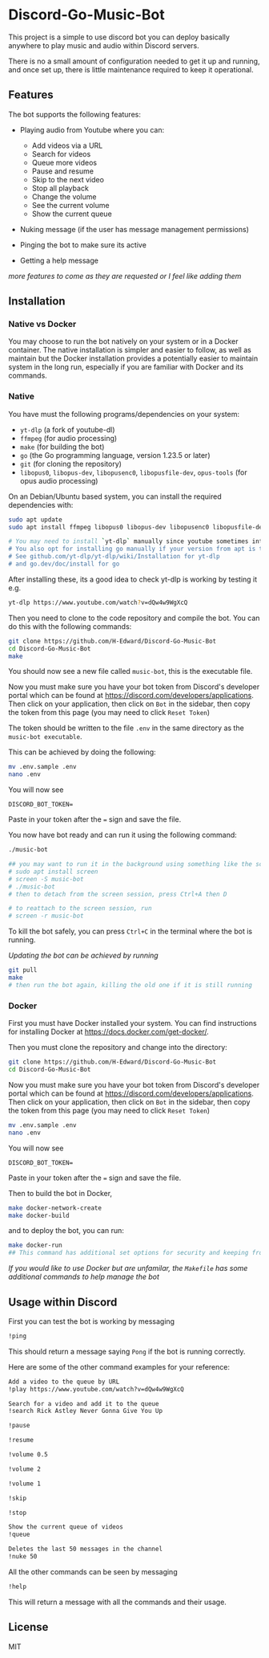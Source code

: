 # Discord-Go-Music-Bot

This project is a simple to use discord bot you can deploy basically anywhere to play music and audio within Discord servers.

There is no a small amount of configuration needed to get it up and running, and once set up, there is little maintenance required to keep it operational.

## Features

The bot supports the following features:

- Playing audio from Youtube where you can:
  - Add videos via a URL
  - Search for videos
  - Queue more videos
  - Pause and resume
  - Skip to the next video
  - Stop all playback
  - Change the volume
  - See the current volume
  - Show the current queue

- Nuking message (if the user has message management permissions)

- Pinging the bot to make sure its active

- Getting a help message

_more features to come as they are requested or I feel like adding them_

## Installation

### Native vs Docker

You may choose to run the bot natively on your system or in a Docker container. The native installation is simpler and easier to follow, as well as maintain but the Docker installation provides a potentially easier to maintain system in the long run, especially if you are familiar with Docker and its commands.

### Native

You have must the following programs/dependencies on your system:

- `yt-dlp` (a fork of youtube-dl)
- `ffmpeg` (for audio processing)
- `make` (for building the bot)
- `go` (the Go programming language, version 1.23.5 or later)
- `git` (for cloning the repository)
- `libopus0`, `libopus-dev`, `libopusenc0`, `libopusfile-dev`, `opus-tools` (for opus audio processing)

On an Debian/Ubuntu based system, you can install the required dependencies with:

```bash
sudo apt update
sudo apt install ffmpeg libopus0 libopus-dev libopusenc0 libopusfile-dev opus-tools golang make yt-dlp git`

# You may need to install `yt-dlp` manually since youtube sometimes interfers with yt-dlp's video download process.
# You also opt for installing go manually if your version from apt is too old.
# See github.com/yt-dlp/yt-dlp/wiki/Installation for yt-dlp
# and go.dev/doc/install for go
```

After installing these, its a good idea to check yt-dlp is working by testing it e.g.

```bash
yt-dlp https://www.youtube.com/watch?v=dQw4w9WgXcQ
```

Then you need to clone to the code repository and compile the bot. You can do this with the following commands:

```bash
git clone https://github.com/H-Edward/Discord-Go-Music-Bot
cd Discord-Go-Music-Bot
make
```

You should now see a new file called `music-bot`, this is the executable file.

Now you must make sure you have your bot token from Discord's developer portal
which can be found at https://discord.com/developers/applications. Then click on your application, then click on `Bot` in the sidebar, then copy the token from this page (you may need to click `Reset Token`)

The token should be written to the file `.env` in the same directory as the `music-bot executable`.

This can be achieved by doing the following:

```bash
mv .env.sample .env 
nano .env
```

You will now see

`DISCORD_BOT_TOKEN=`

Paste in your token after the `=` sign and save the file.

You now have bot ready and can run it using the following command:

```bash
./music-bot

## you may want to run it in the background using something like the screen command so the bot doesn't stop when you close the terminal
# sudo apt install screen
# screen -S music-bot
# ./music-bot
# then to detach from the screen session, press Ctrl+A then D

# to reattach to the screen session, run
# screen -r music-bot
```

To kill the bot safely, you can press `Ctrl+C` in the terminal where the bot is running.

*Updating the bot can be achieved by running*

```bash
git pull
make
# then run the bot again, killing the old one if it is still running
```


### Docker

First you must have Docker installed your system. You can find instructions for installing Docker at https://docs.docker.com/get-docker/.

Then you must clone the repository and change into the directory:

```bash
git clone https://github.com/H-Edward/Discord-Go-Music-Bot
cd Discord-Go-Music-Bot
```

Now you must make sure you have your bot token from Discord's developer portal
which can be found at https://discord.com/developers/applications. Then click on your application, then click on `Bot` in the sidebar, then copy the token from this page (you may need to click `Reset Token`)

```bash
mv .env.sample .env 
nano .env
```

You will now see

`DISCORD_BOT_TOKEN=`

Paste in your token after the `=` sign and save the file.

Then to build the bot in Docker,

```bash
make docker-network-create
make docker-build
```

and to deploy the bot, you can run:

```bash
make docker-run
## This command has additional set options for security and keeping from resource hogging
```

_If you would like to use Docker but are unfamilar, the `Makefile` has some additional commands to help manage the bot_

## Usage within Discord

First you can test the bot is working by messaging

```txt
!ping
```

This should return a message saying `Pong` if the bot is running correctly.

Here are some of the other command examples for your reference:

```txt
Add a video to the queue by URL
!play https://www.youtube.com/watch?v=dQw4w9WgXcQ

Search for a video and add it to the queue
!search Rick Astley Never Gonna Give You Up

!pause

!resume

!volume 0.5

!volume 2

!volume 1

!skip

!stop

Show the current queue of videos
!queue

Deletes the last 50 messages in the channel
!nuke 50
```

All the other commands can be seen by messaging

```txt
!help
```

This will return a message with all the commands and their usage.

## License

MIT
